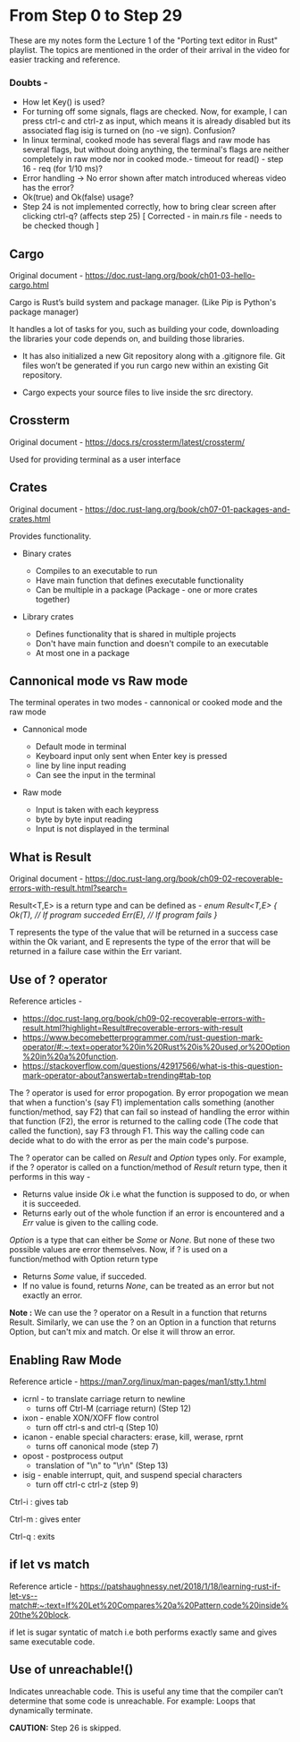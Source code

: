 # **From Step 0 to Step 29**


These are my notes form the Lecture 1 of the "Porting text editor in Rust" playlist. The topics are mentioned in the order of their arrival in the video for easier tracking and reference.

### Doubts - 
- How let Key() is used?
- For turning off some signals, flags are checked. Now, for example, I can press ctrl-c and ctrl-z as input, which means it is already disabled but its associated flag isig is turned on (no -ve sign). Confusion? 
- In linux terminal, cooked mode has several flags and raw mode has several flags, but without doing anything, the terminal's flags are neither completely in raw mode nor in cooked mode.- timeout for read() - step 16 - req (for 1/10 ms)? 
- Error handling -> No error shown after match introduced whereas video has the error?	
- Ok(true) and Ok(false) usage?
- Step 24 is not implemented correctly, how to bring clear screen after clicking ctrl-q? (affects step 25) [ Corrected - in main.rs file - needs to be checked though ]


## Cargo
Original document - https://doc.rust-lang.org/book/ch01-03-hello-cargo.html

Cargo is Rust’s build system and package manager. (Like Pip is Python's package manager)

It handles a lot of tasks for you, such as building your code, downloading the libraries your code depends on, and building those libraries.

- It has also initialized a new Git repository along with a .gitignore file. Git files won’t be generated if you run cargo new within an existing Git repository.

- Cargo expects your source files to live inside the src directory.


## Crossterm

Original document - https://docs.rs/crossterm/latest/crossterm/

Used for providing terminal as a user interface

## Crates 

Original document - https://doc.rust-lang.org/book/ch07-01-packages-and-crates.html

Provides functionality.

- Binary crates 
	- Compiles to an executable to run
	- Have main function that defines executable functionality
	- Can be multiple in a package (Package - one or more crates together)

- Library crates
	- Defines functionality that is shared in multiple projects
	- Don't have main function and doesn't compile to an executable
	- At most one in a package

## Cannonical mode vs Raw mode

The terminal operates in two modes - cannonical or cooked mode and the raw mode

- Cannonical mode
	- Default mode in terminal
	- Keyboard input only sent when Enter key is pressed
	- line by line input reading
	- Can see the input in the terminal

- Raw mode
	- Input is taken with each keypress
	- byte by byte input reading
	- Input is not displayed in the terminal

## What is Result

Original document - https://doc.rust-lang.org/book/ch09-02-recoverable-errors-with-result.html?search=

Result<T,E> is a return type and can be defined as - 
*enum Result<T,E> {
	Ok(T), // If program succeded
	Err(E), // If program fails
}*

T represents the type of the value that will be returned in a success case within the Ok variant, and E represents the type of the error that will be returned in a failure case within the Err variant.


## Use of ? operator 

Reference articles - 
- https://doc.rust-lang.org/book/ch09-02-recoverable-errors-with-result.html?highlight=Result#recoverable-errors-with-result
- https://www.becomebetterprogrammer.com/rust-question-mark-operator/#:~:text=operator%20in%20Rust%20is%20used,or%20Option%20in%20a%20function.
- https://stackoverflow.com/questions/42917566/what-is-this-question-mark-operator-about?answertab=trending#tab-top

The ? operator is used for error propogation. By error propogation we mean that when a function's (say F1) implementation calls something (another function/method, say F2) that can fail so instead of handling the error within that function (F2), the error is returned to the calling code (The code that called the function), say F3 through F1. This way the calling code can decide what to do with the error as per the main code's purpose.

The ? operator can be called on *Result* and *Option* types only. For example, if the ? operator is called on a function/method of *Result* return type, then it performs in this way -  

- Returns value inside *Ok* i.e what the function is supposed to do, or when it is succeeded.
- Returns early out of the whole function if an error is encountered and a *Err* value is given to the calling code.

*Option* is a type that can either be *Some* or *None*. But none of these two possible values are error themselves. Now, if ? is used on a function/method with Option return type

- Returns *Some* value, if succeded.
- If no value is found, returns *None*, can be treated as an error but not exactly an error.

**Note :** We can use the ? operator on a Result in a function that returns Result. Similarly, we can use the ? on an Option in a function that returns Option, but can't mix and match. Or else it will throw an error. 

## Enabling Raw Mode

Reference article - https://man7.org/linux/man-pages/man1/stty.1.html

- icrnl	- to translate carriage return to newline
	- turns off Ctrl-M (carriage return) (Step 12)
- ixon	- enable XON/XOFF flow control 
	- turn off ctrl-s and ctrl-q (Step 10)
- icanon	- enable special characters: erase, kill, werase, rprnt
	- turns off canonical mode (step 7)
- opost	- postprocess output
	- translation of "\n" to "\r\n" (Step 13)
- isig	- enable interrupt, quit, and suspend special characters
	- turn off ctrl-c ctrl-z (step 9)

Ctrl-i : gives tab

Ctrl-m : gives enter

Ctrl-q : exits

## if let vs match

Reference article - https://patshaughnessy.net/2018/1/18/learning-rust-if-let-vs--match#:~:text=If%20Let%20Compares%20a%20Pattern,code%20inside%20the%20block.

if let is sugar syntatic of match i.e both performs exactly same and gives same executable code.

## Use of unreachable!()

Indicates unreachable code. This is useful any time that the compiler can’t determine that some code is unreachable. For example: Loops that dynamically terminate.

**CAUTION:** Step 26 is skipped.
